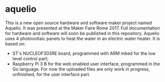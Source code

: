 # aquelio
This is a new open source hardware and software maker project named Aquelio. It was presented
at the Maker Faire Rome 2017. Full documentation for hardware and software will soon be
published in this repository.
Aquelio uses 4 photovoltaic panels to heat the water in an electric water heater.
It is based on:
- ST's NUCLEOF303RE board, programmed with ARM mbed for the low level control part;
- Raspberry Pi 3 B for the web enabled user interface, programmed in the Go language.
For now the uploaded files are only work in progress, unfinished, for the user interface part.
